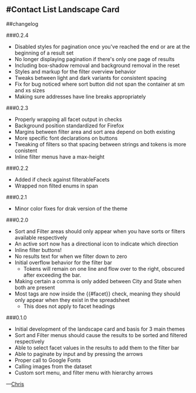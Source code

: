 #Contact List Landscape Card
---
##changelog

###0.2.4

* Disabled styles for pagination once you've reached the end or are at the beginning of a result set
* No longer displaying pagination if there's only one page of results
* Including box-shadow removal and background removal in the reset
* Styles and markup for the filter overview behavior
* Tweaks between light and dark variants for consistent spacing
* Fix for bug noticed where sort button did not span the container at sm and xs sizes
* Making sure addresses have line breaks appropriately

###0.2.3

* Properly wrapping all facet output in checks
* Background position standardized for Firefox
* Margins between filter area and sort area depend on both existing
* More specific font declarations on buttons
* Tweaking of filters so that spacing between strings and tokens is more conistent
* Inline filter menus have a max-height

###0.2.2

* Added if check against filterableFacets
* Wrapped non filted enums in span

###0.2.1

* Minor color fixes for drak version of the theme

###0.2.0

* Sort and Filter areas should only appear when you have sorts or filters available respectively
* An active sort now has a directional icon to indicate which direction
* Inline filter buttons!
* No results text for when we filter down to zero
* Initial overflow behavior for the filter bar
  * Tokens will remain on one line and flow over to the right, obscured after exceeding the bar.
* Making certain a comma is only added between City and State when both are present
* Most tags are now inside the {{#facet}} check, meaning they should only appear when they exist in the spreadsheet
  * This does not apply to facet headings
  
###0.1.0

* Initial development of the landscape card and basis for 3 main themes
* Sort and Filter menus should cause the results to be sorted and filtered respectively
* Able to select facet values in the results to add them to the filter bar
* Able to paginate by input and by pressing the arrows
* Proper call to Google Fonts
* Calling images from the dataset
* Custom sort menu, and filter menu with hierarchy arrows

—[Chris](mailto:chris@webkite.com)